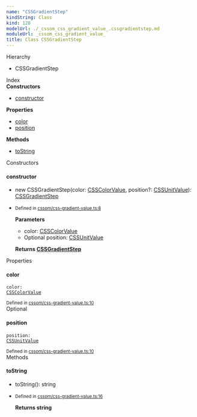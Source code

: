 ```yaml
---
name: "CSSGradientStep"
kindString: Class
kind: 128
modelUrl: ./_cssom_css_gradient_value_.cssgradientstep.md
moduleUrl: _cssom_css_gradient_value_
title: Class CSSGradientStep
---
```



<section class="pt-2 tsd-panel tsd-hierarchy">
<div class="lead">Hierarchy</div>
<ul class="pl-3 tsd-hierarchy list-style-initial">
<li>
<span class="target">CSSGradientStep</span>

</li>
</ul>

</section>





<section >
<div class="lead pb-2">Index</div>
<section class="tsd-panel tsd-index-panel">
<div class="tsd-index-content">
<section class="tsd-index-section ">
<strong>Constructors</strong>
<ul>
<li class="tsd-kind-constructor tsd-parent-kind-class"><a href="../_cssom_css_gradient_value_.cssgradientstep/#constructor" class="tsd-kind-icon">constructor</a></li>
</ul>
</section>
<section class="tsd-index-section ">
<strong>Properties</strong>
<ul>
<li class="tsd-kind-property tsd-parent-kind-class"><a href="../_cssom_css_gradient_value_.cssgradientstep/#color" class="tsd-kind-icon">color</a></li>
<li class="tsd-kind-property tsd-parent-kind-class"><a href="../_cssom_css_gradient_value_.cssgradientstep/#position" class="tsd-kind-icon">position</a></li>
</ul>
</section>
<section class="tsd-index-section ">
<strong>Methods</strong>
<ul>
<li class="tsd-kind-method tsd-parent-kind-class"><a href="../_cssom_css_gradient_value_.cssgradientstep/#tostring" class="tsd-kind-icon">to<wbr>String</a></li>
</ul>
</section>
</div>
</section>
</section>
<section>
<div class="lead">Constructors</div>
<section class="pb-4 pt-2 tsd-kind-constructor tsd-parent-kind-class">
<div class="d-flex flex-row">

<h4 id="constructor">constructor</h4>
</div>

<ul class="tsd-signatures tsd-kind-constructor tsd-parent-kind-class">
<li class="tsd-signature tsd-kind-icon">new CSSGradient<wbr>Step<span class="tsd-signature-symbol">(</span>color<span class="tsd-signature-symbol">: </span><a href="../_cssom_css_color_value_.csscolorvalue/" class="tsd-signature-type">CSSColorValue</a>, position<span class="tsd-signature-symbol">?: </span><a href="../_cssom_css_unit_value_.cssunitvalue/" class="tsd-signature-type">CSSUnitValue</a><span class="tsd-signature-symbol">)</span><span class="tsd-signature-symbol">: </span><a href="../_cssom_css_gradient_value_.cssgradientstep/" class="tsd-signature-type">CSSGradientStep</a></li>
</ul>

<ul class="tsd-descriptions">
<li class="tsd-description">
<aside class="tsd-sources pb-2">
<div class="d-flex flex-column">
<small class="text-muted">Defined in <a href="https://github.com/umbopepato/visua/blob/098ba6b/src/cssom/css-gradient-value.ts#L8">cssom/css-gradient-value.ts:8</a></small>
</div>
</aside>


<strong>Parameters</strong>
<ul class="pl-3 pb-2 list-style-initial">
<li>
<div class="h6 mb-0">color: <a href="../_cssom_css_color_value_.csscolorvalue/" class="tsd-signature-type">CSSColorValue</a></div>


</li>
<li>
<div class="h6 mb-0"><span class="badge badge-primary">Optional</span> position: <a href="../_cssom_css_unit_value_.cssunitvalue/" class="tsd-signature-type">CSSUnitValue</a></div>


</li>
</ul>

<strong>Returns <a href="../_cssom_css_gradient_value_.cssgradientstep/" class="tsd-signature-type">CSSGradientStep</a></strong>


</li>
</ul>

</section>
</section>
<section>
<div class="lead">Properties</div>
<section class="pb-4 pt-2 tsd-kind-property tsd-parent-kind-class">
<div class="d-flex flex-row">

<h4 id="color">color</h4>
</div>

<code class="tsd-signature tsd-kind-icon">color<span class="tsd-signature-symbol">:</span> <a href="../_cssom_css_color_value_.csscolorvalue/" class="tsd-signature-type">CSSColorValue</a></code>

<aside class="tsd-sources pb-2">
<div class="d-flex flex-column">
<small class="text-muted">Defined in <a href="https://github.com/umbopepato/visua/blob/098ba6b/src/cssom/css-gradient-value.ts#L10">cssom/css-gradient-value.ts:10</a></small>
</div>
</aside>




</section>
<section class="pb-4 pt-2 tsd-kind-property tsd-parent-kind-class">
<div class="d-flex flex-row">
<div class="h4 pr-1"><span class="badge badge-primary">Optional</span></div>
<h4 id="position">position</h4>
</div>

<code class="tsd-signature tsd-kind-icon">position<span class="tsd-signature-symbol">:</span> <a href="../_cssom_css_unit_value_.cssunitvalue/" class="tsd-signature-type">CSSUnitValue</a></code>

<aside class="tsd-sources pb-2">
<div class="d-flex flex-column">
<small class="text-muted">Defined in <a href="https://github.com/umbopepato/visua/blob/098ba6b/src/cssom/css-gradient-value.ts#L10">cssom/css-gradient-value.ts:10</a></small>
</div>
</aside>




</section>
</section>
<section>
<div class="lead">Methods</div>
<section class="pb-4 pt-2 tsd-kind-method tsd-parent-kind-class">
<div class="d-flex flex-row">

<h4 id="tostring">to<wbr>String</h4>
</div>

<ul class="tsd-signatures tsd-kind-method tsd-parent-kind-class">
<li class="tsd-signature tsd-kind-icon">to<wbr>String<span class="tsd-signature-symbol">(</span><span class="tsd-signature-symbol">)</span><span class="tsd-signature-symbol">: </span><span class="tsd-signature-type">string</span></li>
</ul>

<ul class="tsd-descriptions">
<li class="tsd-description">
<aside class="tsd-sources pb-2">
<div class="d-flex flex-column">
<small class="text-muted">Defined in <a href="https://github.com/umbopepato/visua/blob/098ba6b/src/cssom/css-gradient-value.ts#L16">cssom/css-gradient-value.ts:16</a></small>
</div>
</aside>



<strong>Returns <span class="tsd-signature-type">string</span></strong>


</li>
</ul>

</section>
</section>
